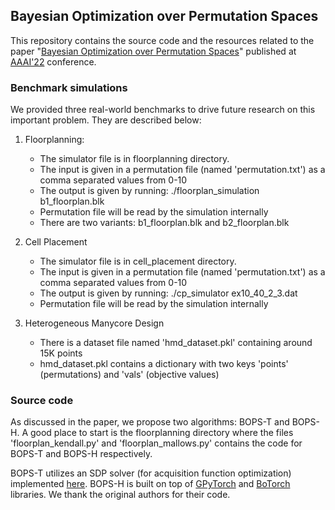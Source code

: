 ## Bayesian Optimization over Permutation Spaces


This repository contains the source code and the resources related to the paper "[Bayesian Optimization over Permutation Spaces]()" published at [AAAI'22](https://aaai.org/Conferences/AAAI-22/) conference. 

### Benchmark simulations

We provided three real-world benchmarks to drive future research on this important problem. They are described below:
 
1. Floorplanning: 
	- The simulator file is in floorplanning directory.
	- The input is given in a permutation file (named 'permutation.txt') as a comma separated values from 0-10 
	- The output is given by running: ./floorplan_simulation b1_floorplan.blk
	- Permutation file will be read by the simulation internally
	- There are two variants: b1_floorplan.blk and b2_floorplan.blk 
 
2. Cell Placement 
	- The simulator file is in cell_placement directory.
	- The input is given in a permutation file (named 'permutation.txt') as a comma separated values from 0-10 
	- The output is given by running: ./cp_simulator ex10_40_2_3.dat
	- Permutation file will be read by the simulation internally

3. Heterogeneous Manycore Design 
	- There is a dataset file named 'hmd_dataset.pkl' containing around 15K points
	- hmd_dataset.pkl contains a dictionary with two keys 'points' (permutations) and 'vals' (objective values) 
  

### Source code
As discussed in the paper, we propose two algorithms: BOPS-T and BOPS-H. A good place to start is the floorplanning directory where the files  'floorplan_kendall.py' and 'floorplan_mallows.py' contains the code for BOPS-T and BOPS-H respectively. 


BOPS-T utilizes an SDP solver (for acquisition function optimization) implemented [here](https://github.com/fsbravo/csdp).
BOPS-H is built on top of [GPyTorch](https://github.com/cornellius-gp/gpytorch) and [BoTorch](https://github.com/pytorch/botorch) libraries.
We thank the original authors for their code.

